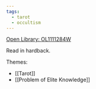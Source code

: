 ```yaml
---
tags:
  - tarot
  - occultism
---
```

[Open Library: OL1111284W](https://openlibrary.org/works/OL1111284W/The_Pictorial_Key_to_the_Tarot)

Read in hardback.

Themes:

* [[Tarot]]
* [[Problem of Elite Knowledge]]